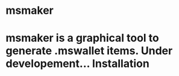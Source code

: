 # msmaker
msmaker is a graphical tool to generate .mswallet items.
Under developement...
Installation
============
